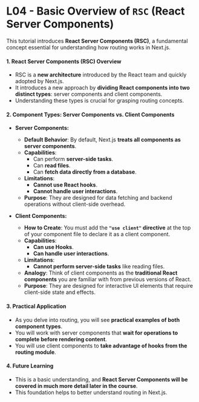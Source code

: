 # L04 - Basic Overview of `RSC` (React Server Components)

This tutorial introduces **React Server Components (RSC)**, a fundamental concept essential for understanding how routing works in Next.js.

#### **1. React Server Components (RSC) Overview**

-   RSC is a **new architecture** introduced by the React team and quickly adopted by Next.js.
-   It introduces a new approach by **dividing React components into two distinct types**: server components and client components.
-   Understanding these types is crucial for grasping routing concepts.

#### **2. Component Types: Server Components vs. Client Components**

-   **Server Components:**

    -   **Default Behavior**: By default, Next.js **treats all components as server components**.
    -   **Capabilities**:
        -   Can perform **server-side tasks**.
        -   Can **read files**.
        -   Can **fetch data directly from a database**.
    -   **Limitations**:
        -   **Cannot use React hooks**.
        -   **Cannot handle user interactions**.
    -   **Purpose**: They are designed for data fetching and backend operations without client-side overhead.

-   **Client Components:**
    -   **How to Create**: You must add the **`"use client"` directive** at the top of your component file to declare it as a client component.
    -   **Capabilities**:
        -   **Can use Hooks**.
        -   **Can handle user interactions**.
    -   **Limitations**:
        -   **Cannot perform server-side tasks** like reading files.
    -   **Analogy**: Think of client components as the **traditional React components** you are familiar with from previous versions of React.
    -   **Purpose**: They are designed for interactive UI elements that require client-side state and effects.

#### **3. Practical Application**

-   As you delve into routing, you will see **practical examples of both component types**.
-   You will work with server components that **wait for operations to complete before rendering content**.
-   You will use client components to **take advantage of hooks from the routing module**.

#### **4. Future Learning**

-   This is a basic understanding, and **React Server Components will be covered in much more detail later in the course**.
-   This foundation helps to better understand routing in Next.js.
